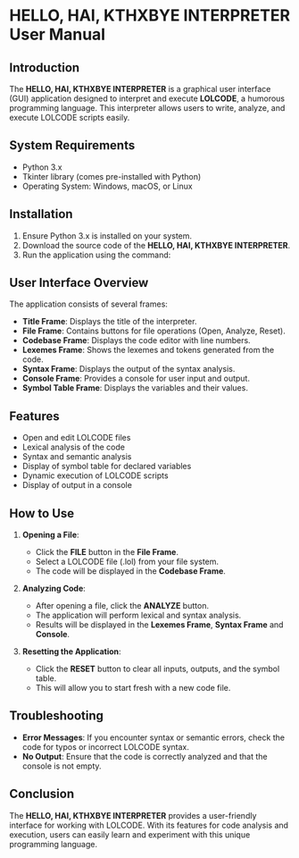 # HELLO, HAI, KTHXBYE INTERPRETER User Manual

## Introduction
The **HELLO, HAI, KTHXBYE INTERPRETER** is a graphical user interface (GUI) application designed to interpret and execute **LOLCODE**, a humorous programming language. This interpreter allows users to write, analyze, and execute LOLCODE scripts easily.

## System Requirements
- Python 3.x
- Tkinter library (comes pre-installed with Python)
- Operating System: Windows, macOS, or Linux

## Installation
1. Ensure Python 3.x is installed on your system.
2. Download the source code of the **HELLO, HAI, KTHXBYE INTERPRETER**.
3. Run the application using the command:

## User Interface Overview
The application consists of several frames:
- **Title Frame**: Displays the title of the interpreter.
- **File Frame**: Contains buttons for file operations (Open, Analyze, Reset).
- **Codebase Frame**: Displays the code editor with line numbers.
- **Lexemes Frame**: Shows the lexemes and tokens generated from the code.
- **Syntax Frame**: Displays the output of the syntax analysis.
- **Console Frame**: Provides a console for user input and output.
- **Symbol Table Frame**: Displays the variables and their values.

## Features
- Open and edit LOLCODE files
- Lexical analysis of the code
- Syntax and semantic analysis
- Display of symbol table for declared variables
- Dynamic execution of LOLCODE scripts
- Display of output in a console

## How to Use
1. **Opening a File**:
    - Click the **FILE** button in the **File Frame**.
    - Select a LOLCODE file (.lol) from your file system.
    - The code will be displayed in the **Codebase Frame**.

2. **Analyzing Code**:
    - After opening a file, click the **ANALYZE** button.
    - The application will perform lexical and syntax analysis.
    - Results will be displayed in the **Lexemes Frame**, **Syntax Frame** and **Console**.

3. **Resetting the Application**:
    - Click the **RESET** button to clear all inputs, outputs, and the symbol table.
    - This will allow you to start fresh with a new code file.

## Troubleshooting
- **Error Messages**: If you encounter syntax or semantic errors, check the code for typos or incorrect LOLCODE syntax.
- **No Output**: Ensure that the code is correctly analyzed and that the console is not empty.

## Conclusion
The **HELLO, HAI, KTHXBYE INTERPRETER** provides a user-friendly interface for working with LOLCODE. With its features for code analysis and execution, users can easily learn and experiment with this unique programming language.
